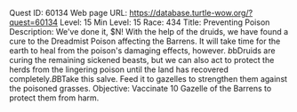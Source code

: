 Quest ID: 60134
Web page URL: https://database.turtle-wow.org/?quest=60134
Level: 15
Min Level: 15
Race: 434
Title: Preventing Poison
Description: We've done it, $N! With the help of the druids, we have found a cure to the Dreadmist Poison affecting the Barrens. It will take time for the earth to heal from the poison's damaging effects, however. $b$bDruids are curing the remaining sickened beasts, but we can also act to protect the herds from the lingering poison until the land has recovered completely.$B$BTake this salve. Feed it to gazelles to strengthen them against the poisoned grasses.
Objective: Vaccinate 10 Gazelle of the Barrens to protect them from harm.
